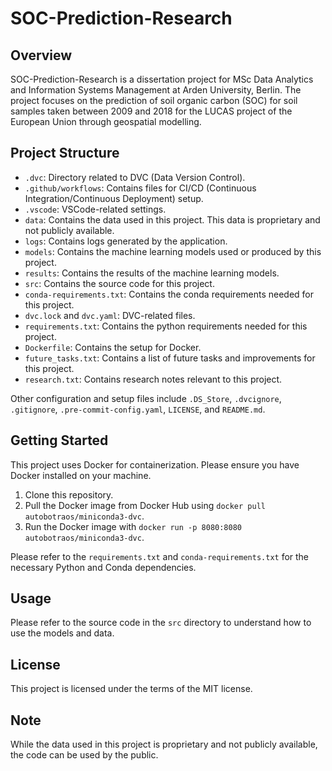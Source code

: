 # SOC-Prediction-Research

## Overview

SOC-Prediction-Research is a dissertation project for MSc Data Analytics and Information Systems Management at Arden University, Berlin. The project focuses on the prediction of soil organic carbon (SOC) for soil samples taken between 2009 and 2018 for the LUCAS project of the European Union through geospatial modelling.

## Project Structure

- `.dvc`: Directory related to DVC (Data Version Control).
- `.github/workflows`: Contains files for CI/CD (Continuous Integration/Continuous Deployment) setup.
- `.vscode`: VSCode-related settings.
- `data`: Contains the data used in this project. This data is proprietary and not publicly available.
- `logs`: Contains logs generated by the application.
- `models`: Contains the machine learning models used or produced by this project.
- `results`: Contains the results of the machine learning models.
- `src`: Contains the source code for this project.
- `conda-requirements.txt`: Contains the conda requirements needed for this project.
- `dvc.lock` and `dvc.yaml`: DVC-related files.
- `requirements.txt`: Contains the python requirements needed for this project.
- `Dockerfile`: Contains the setup for Docker.
- `future_tasks.txt`: Contains a list of future tasks and improvements for this project.
- `research.txt`: Contains research notes relevant to this project.

Other configuration and setup files include `.DS_Store`, `.dvcignore`, `.gitignore`, `.pre-commit-config.yaml`, `LICENSE`, and `README.md`.

## Getting Started

This project uses Docker for containerization. Please ensure you have Docker installed on your machine.

1. Clone this repository.
2. Pull the Docker image from Docker Hub using `docker pull autobotraos/miniconda3-dvc`.
3. Run the Docker image with `docker run -p 8080:8080 autobotraos/miniconda3-dvc`.

Please refer to the `requirements.txt` and `conda-requirements.txt` for the necessary Python and Conda dependencies.

## Usage

Please refer to the source code in the `src` directory to understand how to use the models and data.

## License

This project is licensed under the terms of the MIT license.

## Note

While the data used in this project is proprietary and not publicly available, the code can be used by the public.

